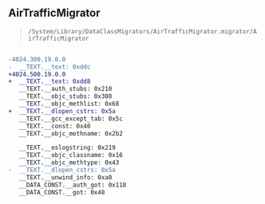 ## AirTrafficMigrator

> `/System/Library/DataClassMigrators/AirTrafficMigrator.migrator/AirTrafficMigrator`

```diff

-4024.300.19.0.0
-  __TEXT.__text: 0xddc
+4024.500.19.0.0
+  __TEXT.__text: 0xdd8
   __TEXT.__auth_stubs: 0x210
   __TEXT.__objc_stubs: 0x300
   __TEXT.__objc_methlist: 0x68
+  __TEXT.__dlopen_cstrs: 0x5a
   __TEXT.__gcc_except_tab: 0x5c
   __TEXT.__const: 0x40
   __TEXT.__objc_methname: 0x2b2

   __TEXT.__oslogstring: 0x219
   __TEXT.__objc_classname: 0x16
   __TEXT.__objc_methtype: 0x43
-  __TEXT.__dlopen_cstrs: 0x5a
   __TEXT.__unwind_info: 0xa0
   __DATA_CONST.__auth_got: 0x118
   __DATA_CONST.__got: 0x48

```
